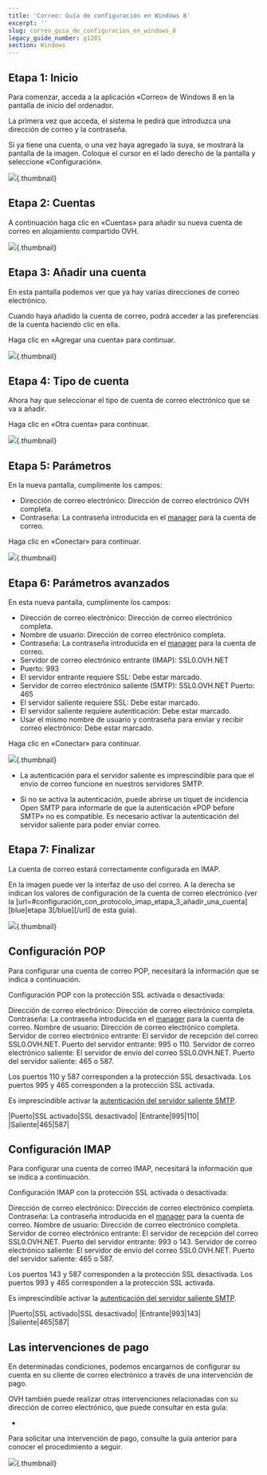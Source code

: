 ```yaml
---
title: 'Correo: Guía de configuración en Windows 8'
excerpt: ''
slug: correo_guia_de_configuracion_en_windows_8
legacy_guide_number: g1281
section: Windows
---
```



## Etapa 1: Inicio
Para comenzar, acceda a la aplicación «Correo» de Windows 8 en la pantalla de inicio del ordenador.

La primera vez que acceda, el sistema le pedirá que introduzca una dirección de correo y la contraseña.

Si ya tiene una cuenta, o una vez haya agregado la suya, se mostrará la pantalla de la imagen. Coloque el cursor en el lado derecho de la pantalla y seleccione «Configuración».

![](images/img_1142.jpg){.thumbnail}


## Etapa 2: Cuentas
A continuación haga clic en «Cuentas» para añadir su nueva cuenta de correo en alojamiento compartido OVH.

![](images/img_1143.jpg){.thumbnail}


## Etapa 3: Añadir una cuenta
En esta pantalla podemos ver que ya hay varias direcciones de correo electrónico.

Cuando haya añadido la cuenta de correo, podrá acceder a las preferencias de la cuenta haciendo clic en ella.

Haga clic en «Agregar una cuenta» para continuar.

![](images/img_1144.jpg){.thumbnail}


## Etapa 4: Tipo de cuenta
Ahora hay que seleccionar el tipo de cuenta de correo electrónico que se va a añadir.

Haga clic en «Otra cuenta» para continuar.

![](images/img_1145.jpg){.thumbnail}


## Etapa 5: Parámetros
En la nueva pantalla, cumplimente los campos:


- Dirección de correo electrónico: Dirección de correo electrónico OVH completa.
- Contraseña: La contraseña introducida en el [manager](https://www.ovh.com/auth/?action=gotomanager) para la cuenta de correo.


Haga clic en «Conectar» para continuar.

![](images/img_1146.jpg){.thumbnail}


## Etapa 6: Parámetros avanzados
En esta nueva pantalla, cumplimente los campos:


- Dirección de correo electrónico: Dirección de correo electrónico completa.
- Nombre de usuario: Dirección de correo electrónico completa.
- Contraseña: La contraseña introducida en el [manager](https://www.ovh.com/auth/?action=gotomanager) para la cuenta de correo.
- Servidor de correo electrónico entrante (IMAP): SSL0.OVH.NET
- Puerto: 993
- El servidor entrante requiere SSL: Debe estar marcado.
- Servidor de correo electrónico saliente (SMTP): SSL0.OVH.NET
Puerto: 465
- El servidor saliente requiere SSL: Debe estar marcado.
- El servidor saliente requiere autenticación: Debe estar marcado.
- Usar el mismo nombre de usuario y contraseña para enviar y recibir correo electrónico: Debe estar marcado.


Haga clic en «Conectar» para continuar.

![](images/img_1147.jpg){.thumbnail}

- La autenticación para el servidor saliente es imprescindible para que el envío de correo funcione en nuestros servidores SMTP.

- Si no se activa la autenticación, puede abrirse un tíquet de incidencia Open SMTP para informarle de que la autenticación «POP before SMTP» no es compatible. Es necesario activar la autenticación del servidor saliente para poder enviar correo.




## Etapa 7: Finalizar
La cuenta de correo estará correctamente configurada en IMAP.

En la imagen puede ver la interfaz de uso del correo. A la derecha se indican los valores de configuración de la cuenta de correo electrónico (ver la [url=#configuración_con_protocolo_imap_etapa_3_añadir_una_cuenta][blue]etapa 3[/blue][/url] de esta guía).

![](images/img_1148.jpg){.thumbnail}


## Configuración POP
Para configurar una cuenta de correo POP, necesitará la información que se indica a continuación.

Configuración POP con la protección SSL activada o desactivada:

Dirección de correo electrónico: Dirección de correo electrónico completa.
Contraseña: La contraseña introducida en el [manager](https://www.ovh.com/auth/?action=gotomanager) para la cuenta de correo.
Nombre de usuario: Dirección de correo electrónico completa.
Servidor de correo electrónico entrante: El servidor de recepción del correo SSL0.OVH.NET.
Puerto del servidor entrante: 995 o 110.
Servidor de correo electrónico saliente: El servidor de envío del correo SSL0.OVH.NET.
Puerto del servidor saliente: 465 o 587.

Los puertos 110 y 587 corresponden a la protección SSL desactivada.
Los puertos 995 y 465 corresponden a la protección SSL activada.

Es imprescindible activar la [autenticación del servidor saliente SMTP](#configuracion_con_protocolo_imap_etapa_6_parametros_avanzados).

|Puerto|SSL activado|SSL desactivado|
|Entrante|995|110|
|Saliente|465|587|




## Configuración IMAP
Para configurar una cuenta de correo IMAP, necesitará la información que se indica a continuación.

Configuración IMAP con la protección SSL activada o desactivada:

Dirección de correo electrónico: Dirección de correo electrónico completa.
Contraseña: La contraseña introducida en el [manager](https://www.ovh.com/auth/?action=gotomanager) para la cuenta de correo.
Nombre de usuario: Dirección de correo electrónico completa.
Servidor de correo electrónico entrante: El servidor de recepción del correo SSL0.OVH.NET.
Puerto del servidor entrante: 993 o 143.
Servidor de correo electrónico saliente: El servidor de envío del correo SSL0.OVH.NET.
Puerto del servidor saliente: 465 o 587.

Los puertos 143 y 587 corresponden a la protección SSL desactivada.
Los puertos 993 y 465 corresponden a la protección SSL activada.

Es imprescindible activar la [autenticación del servidor saliente SMTP](#configuracion_con_protocolo_imap_etapa_6_parametros_avanzados).

|Puerto|SSL activado|SSL desactivado|
|Entrante|993|143|
|Saliente|465|587|




## Las intervenciones de pago
En determinadas condiciones, podemos encargarnos de configurar su cuenta en su cliente de correo electrónico a través de una intervención de pago. 

OVH también puede realizar otras intervenciones relacionadas con su dirección de correo electrónico, que puede consultar en esta guía:

- []({legacy}1683)


Para solicitar una intervención de pago, consulte la guía anterior para conocer el procedimiento a seguir.

![](images/img_2500.jpg){.thumbnail}

